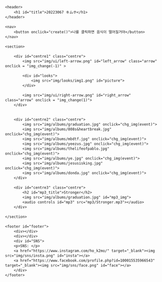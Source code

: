 <!DOCTYPE html>
<html lang="en">
<head>
    <meta charset="UTF-8">
    <meta http-equiv="X-UA-Compatible" content="IE=edge">
    <meta name="viewport" content="width=device-width, initial-scale=1.0">
    <title>20223067_KimHo</title>
    <link rel="stylesheet" type="text/css" href="main.css">
    <link rel="stylesheet" type="text/css" href="centre.css"><link rel="preconnect" href="https://fonts.googleapis.com">
    <link rel="preconnect" href="https://fonts.gstatic.com" crossorigin>
    <link href="https://fonts.googleapis.com/css2?family=Mochiy+Pop+One&display=swap" rel="stylesheet">
</head>

<body>
    <!--<img src="fish.png" id="fish">-->
    <div id="items" style="display: inline;">

    <header>
        <h1 id="title">20223067 キムホ</h1>
    </header>
    
    <nav>
        <button onclick="create()">나를 클릭하면 음식이 떨어질거야</button>
    </nav>

    <section>

        <div id="centre1" class="centre">
            <img src="img/ui/left-arrow.png" id="left_arrow" class="arrow" onclick = "img_change(-1)" >

            <div id="looks">
                <img src="img/looks/img1.png" id="picture">
            </div>

            <img src="img/ui/right-arrow.png" id="right_arrow" class="arrow" onclick = "img_change(1)">
        </div>


        <div id="centre2" class="centre">
            <img src="img/albums/graduation.jpg" onclick="chg_img(event)">
            <img src="img/albums/808s&heartbreak.jpg" onclick="chg_img(event)">
            <img src="img/albums/mbdtf.jpg" onclick="chg_img(event)">
            <img src="img/albums/yeezus.jpg" onclick="chg_img(event)">
            <img src="img/albums/thelifeofpablo.jpg" onclick="chg_img(event)">
            <img src="img/albums/ye.jpg" onclick="chg_img(event)">
            <img src="img/albums/jesusisking.jpg" onclick="chg_img(event)">
            <img src="img/albums/donda.jpg" onclick="chg_img(event)">
        </div>
        
        <div id="centre3" class="centre">
            <h2 id="mp3_title">Stronger</h2>
            <img src="img/albums/graduation.jpg" id="mp3_img">
            <audio controls id="mp3" src="mp3/Stronger.mp3"></audio>
        </div>
        
    </section>

    <footer id="footer">
        <div></div>
        <div></div>
        <div id="SNS">
        <p>SNS: </p>
        <a href="https://www.instagram.com/ho_k2mo/" target="_blank"><img src="img/sns/insta.png" id="insta"></a>
        <a href="https://www.facebook.com/profile.php?id=100015535966543" target="_blank"><img src="img/sns/face.png" id="face"></a>
        </div>
    </footer>
</div>
    
<script src="centre.js"></script>
<script src="background.js"></script>
    
</body>

</html>
